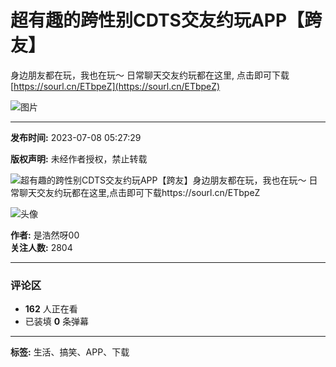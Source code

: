 # 超有趣的跨性别CDTS交友约玩APP【跨友】

身边朋友都在玩，我也在玩～ 日常聊天交友约玩都在这里, 点击即可下载 [https://sourl.cn/ETbpeZ](https://sourl.cn/ETbpeZ)

![图片](//i2.hdslb.com/bfs/archive/5cc4d0e48a6bfd18f8e0576cb69b41a8c4f3bfd0.jpg@100w_100h_1c.webp)

---

**发布时间:** 2023-07-08 05:27:29

**版权声明:** 未经作者授权，禁止转载

![超有趣的跨性别CDTS交友约玩APP【跨友】身边朋友都在玩，我也在玩～ 日常聊天交友约玩都在这里,点击即可下载https://sourl.cn/ETbpeZ](//i2.hdslb.com/bfs/archive/5cc4d0e48a6bfd18f8e0576cb69b41a8c4f3bfd0.jpg@518w_290h_1c_!web-video-share-cover.webp)

![头像](//i2.hdslb.com/bfs/face/df52fd80df18109c3f165fc5fc5378188a848283.jpg@96w.webp)

**作者:** 是浩然呀00  
**关注人数:** 2804

---

### 评论区

- **162** 人正在看
- 已装填 **0** 条弹幕

---

**标签:** 生活、搞笑、APP、下载
<!-- tcd_original_link https://www.bilibili.com/video/BV1h14y1R7ys/ -->
